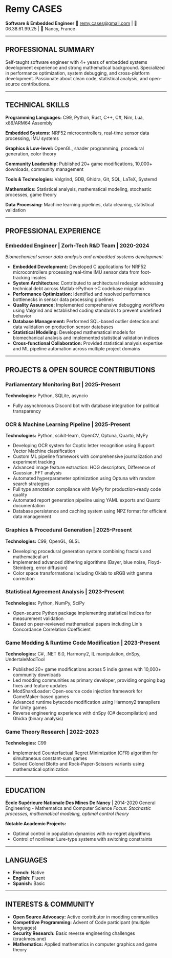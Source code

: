 # Remy CASES

**Software & Embedded Engineer**
📧 remy.cases@gmail.com | 📱 06.38.61.99.25 | 📍 Nancy, France

---

## PROFESSIONAL SUMMARY

Self-taught software engineer with 4+ years of embedded systems development experience and strong mathematical background. Specialized in performance optimization, system debugging, and cross-platform development. Passionate about clean code, statistical analysis, and open-source contributions.

---

## TECHNICAL SKILLS

**Programming Languages:** C99, Python, Rust, C++, C#, Nim, Lua, x86/ARM64 Assembly

**Embedded Systems:** NRF52 microcontrollers, real-time sensor data processing, IMU systems

**Graphics & Low-level:** OpenGL, shader programming, procedural generation, color theory

**Community Leadership:** Published 20+ game modifications, 10,000+ downloads, community management

**Tools & Technologies:** Valgrind, GDB, Ghidra, Git, SQL, LaTeX, Systemd

**Mathematics:** Statistical analysis, mathematical modeling, stochastic processes, game theory

**Data Processing:** Machine learning pipelines, data cleaning, statistical validation

---

## PROFESSIONAL EXPERIENCE

### Embedded Engineer | Zorh-Tech R&D Team | 2020-2024

*Biomechanical sensor data analysis and embedded systems development*

- **Embedded Development:** Developed C applications for NRF52 microcontrollers processing real-time IMU sensor data from foot-tracking insoles
- **System Architecture:** Contributed to architectural redesign addressing technical debt across Matlab→Python→C codebase migration
- **Performance Optimization:** Identified and resolved performance bottlenecks in sensor data processing pipelines
- **Quality Assurance:** Implemented comprehensive debugging workflows using Valgrind and established coding standards to prevent undefined behavior
- **Database Management:** Performed SQL-based outlier detection and data validation on production sensor databases
- **Statistical Modeling:** Developed mathematical models for biomechanical analysis and implemented statistical validation indices
- **Cross-functional Collaboration:** Provided statistical analysis expertise and ML pipeline automation across multiple project domains

---

## PROJECTS & OPEN SOURCE CONTRIBUTIONS

### Parliamentary Monitoring Bot | 2025-Present

**Technologies:** Python, SQLite, asyncio

- Fully asynchronous Discord bot with database integration for political transparency

### OCR & Machine Learning Pipeline | 2025-Present

**Technologies:** Python, scikit-learn, OpenCV, Optuna, Quarto, MyPy

- Developing OCR system for Coptic letter recognition using Support Vector Machine classification
- Custom ML pipeline framework with comprehensive journalization and experiment tracking
- Advanced image feature extraction: HOG descriptors, Difference of Gaussian, FFT analysis
- Automated hyperparameter optimization using Optuna with random search strategies
- Full type annotation compliance with MyPy for production-ready code quality
- Automated report generation pipeline using YAML exports and Quarto documentation
- Database persistence and caching system using NPZ format for efficient data management

### Graphics & Procedural Generation | 2025-Present

**Technologies:** C99, OpenGL, GLSL

- Developing procedural generation system combining fractals and mathematical art
- Implemented advanced dithering algorithms (Bayer, blue noise, Floyd-Steinberg, error diffusion)
- Color space transformations including Oklab to sRGB with gamma correction

### Statistical Agreement Analysis | 2023-Present

**Technologies:** Python, NumPy, SciPy

- Open-source Python package implementing statistical indices for measurement validation
- Based on peer-reviewed mathematical papers including Lin's Concordance Correlation Coefficient

### Game Modding & Runtime Code Modification | 2023-Present

**Technologies:** C#, .NET 6.0, Harmony2, IL manipulation, dnSpy, UndertaleModTool

- Published 20+ game modifications across 5 indie games with 10,000+ community downloads
- Led modding communities as primary developer, providing ongoing bug fixes and feature updates
- ModShardLoader: Open-source code injection framework for GameMaker-based games
- Advanced runtime bytecode modification using Harmony2 transpilers for Unity games
- Reverse engineering experience with dnSpy (C# decompilation) and Ghidra (binary analysis)

### Game Theory Research | 2022-2023

**Technologies:** C99

- Implemented Counterfactual Regret Minimization (CFR) algorithm for simultaneous constant-sum games
- Solved Colonel Blotto and Rock-Paper-Scissors variants using mathematical optimization

---

## EDUCATION

**École Supérieure Nationale Des Mines De Nancy** | 2014-2020
General Engineering - Mathematics and Computer Science
*Focus: Stochastic processes, mathematical modeling, optimal control theory*

**Notable Academic Projects:**

- Optimal control in population dynamics with no-regret algorithms
- Control of nonlinear Lure-type systems with switching constraints

---

## LANGUAGES

- **French:** Native
- **English:** Fluent
- **Spanish:** Basic

---

## INTERESTS & COMMUNITY

- **Open Source Advocacy:** Active contributor in modding communities
- **Competitive Programming:** Advent of Code participant (multiple languages)
- **Security Research:** Basic reverse engineering challenges (crackmes.one)
- **Mathematics:** Applied mathematics in computer graphics and game theory

